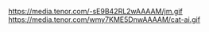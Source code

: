https://media.tenor.com/-sE9B42RL2wAAAAM/jm.gif
https://media.tenor.com/wmy7KME5DnwAAAAM/cat-ai.gif

